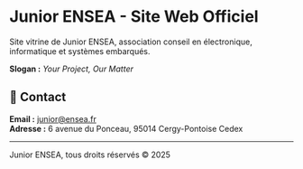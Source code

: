 # Junior ENSEA - Site Web Officiel

Site vitrine de Junior ENSEA, association conseil en électronique, informatique et systèmes embarqués.

**Slogan :** *Your Project, Our Matter*

## 📧 Contact

**Email :** junior@ensea.fr  
**Adresse :** 6 avenue du Ponceau, 95014 Cergy-Pontoise Cedex

---

Junior ENSEA, tous droits réservés © 2025